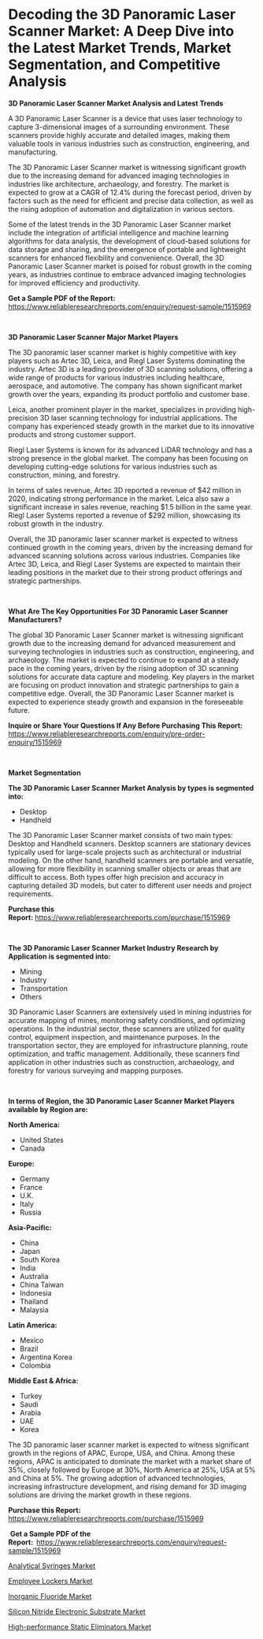 <p><h1>Decoding the 3D Panoramic Laser Scanner Market: A Deep Dive into the Latest Market Trends, Market Segmentation, and Competitive Analysis</h1></p><p><strong>3D Panoramic Laser Scanner Market Analysis and Latest Trends</strong></p>
<p><p>A 3D Panoramic Laser Scanner is a device that uses laser technology to capture 3-dimensional images of a surrounding environment. These scanners provide highly accurate and detailed images, making them valuable tools in various industries such as construction, engineering, and manufacturing.</p><p>The 3D Panoramic Laser Scanner market is witnessing significant growth due to the increasing demand for advanced imaging technologies in industries like architecture, archaeology, and forestry. The market is expected to grow at a CAGR of 12.4% during the forecast period, driven by factors such as the need for efficient and precise data collection, as well as the rising adoption of automation and digitalization in various sectors.</p><p>Some of the latest trends in the 3D Panoramic Laser Scanner market include the integration of artificial intelligence and machine learning algorithms for data analysis, the development of cloud-based solutions for data storage and sharing, and the emergence of portable and lightweight scanners for enhanced flexibility and convenience. Overall, the 3D Panoramic Laser Scanner market is poised for robust growth in the coming years, as industries continue to embrace advanced imaging technologies for improved efficiency and productivity.</p></p>
<p><strong>Get a Sample PDF of the Report:&nbsp;</strong> <a href="https://www.reliableresearchreports.com/enquiry/request-sample/1515969">https://www.reliableresearchreports.com/enquiry/request-sample/1515969</a></p>
<p>&nbsp;</p>
<p><strong>3D Panoramic Laser Scanner Major Market Players</strong></p>
<p><p>The 3D panoramic laser scanner market is highly competitive with key players such as Artec 3D, Leica, and Riegl Laser Systems dominating the industry. Artec 3D is a leading provider of 3D scanning solutions, offering a wide range of products for various industries including healthcare, aerospace, and automotive. The company has shown significant market growth over the years, expanding its product portfolio and customer base.</p><p>Leica, another prominent player in the market, specializes in providing high-precision 3D laser scanning technology for industrial applications. The company has experienced steady growth in the market due to its innovative products and strong customer support.</p><p>Riegl Laser Systems is known for its advanced LiDAR technology and has a strong presence in the global market. The company has been focusing on developing cutting-edge solutions for various industries such as construction, mining, and forestry.</p><p>In terms of sales revenue, Artec 3D reported a revenue of $42 million in 2020, indicating strong performance in the market. Leica also saw a significant increase in sales revenue, reaching $1.5 billion in the same year. Riegl Laser Systems reported a revenue of $292 million, showcasing its robust growth in the industry.</p><p>Overall, the 3D panoramic laser scanner market is expected to witness continued growth in the coming years, driven by the increasing demand for advanced scanning solutions across various industries. Companies like Artec 3D, Leica, and Riegl Laser Systems are expected to maintain their leading positions in the market due to their strong product offerings and strategic partnerships.</p></p>
<p>&nbsp;</p>
<p><strong>What Are The Key Opportunities For 3D Panoramic Laser Scanner Manufacturers?</strong></p>
<p><p>The global 3D Panoramic Laser Scanner market is witnessing significant growth due to the increasing demand for advanced measurement and surveying technologies in industries such as construction, engineering, and archaeology. The market is expected to continue to expand at a steady pace in the coming years, driven by the rising adoption of 3D scanning solutions for accurate data capture and modeling. Key players in the market are focusing on product innovation and strategic partnerships to gain a competitive edge. Overall, the 3D Panoramic Laser Scanner market is expected to experience steady growth and expansion in the foreseeable future.</p></p>
<p><strong>Inquire or Share Your Questions If Any Before Purchasing This Report:</strong> <a href="https://www.reliableresearchreports.com/enquiry/pre-order-enquiry/1515969">https://www.reliableresearchreports.com/enquiry/pre-order-enquiry/1515969</a></p>
<p>&nbsp;</p>
<p><strong>Market Segmentation</strong></p>
<p><strong>The 3D Panoramic Laser Scanner Market Analysis by types is segmented into:</strong></p>
<p><ul><li>Desktop</li><li>Handheld</li></ul></p>
<p><p>The 3D Panoramic Laser Scanner market consists of two main types: Desktop and Handheld scanners. Desktop scanners are stationary devices typically used for large-scale projects such as architectural or industrial modeling. On the other hand, handheld scanners are portable and versatile, allowing for more flexibility in scanning smaller objects or areas that are difficult to access. Both types offer high precision and accuracy in capturing detailed 3D models, but cater to different user needs and project requirements.</p></p>
<p><strong>Purchase this Report:&nbsp;</strong><a href="https://www.reliableresearchreports.com/purchase/1515969">https://www.reliableresearchreports.com/purchase/1515969</a></p>
<p>&nbsp;</p>
<p><strong>The 3D Panoramic Laser Scanner Market Industry Research by Application is segmented into:</strong></p>
<p><ul><li>Mining</li><li>Industry</li><li>Transportation</li><li>Others</li></ul></p>
<p><p>3D Panoramic Laser Scanners are extensively used in mining industries for accurate mapping of mines, monitoring safety conditions, and optimizing operations. In the industrial sector, these scanners are utilized for quality control, equipment inspection, and maintenance purposes. In the transportation sector, they are employed for infrastructure planning, route optimization, and traffic management. Additionally, these scanners find application in other industries such as construction, archaeology, and forestry for various surveying and mapping purposes.</p></p>
<p>&nbsp;</p>
<p><strong>In terms of Region, the 3D Panoramic Laser Scanner Market Players available by Region are:</strong></p>
<p>
    <p> <strong> North America: </strong>
        <ul>
            <li>United States</li>
            <li>Canada</li>
        </ul>
        </p> 
    <p> <strong> Europe: </strong>
        <ul>
            <li>Germany</li>
            <li>France</li>
            <li>U.K.</li>
            <li>Italy</li>
            <li>Russia</li>
        </ul>
        </p> 
    <p> <strong> Asia-Pacific: </strong>
        <ul>
            <li>China</li>
            <li>Japan</li>
            <li>South Korea</li>
            <li>India</li>
            <li>Australia</li>
            <li>China Taiwan</li>
            <li>Indonesia</li>
            <li>Thailand</li>
            <li>Malaysia</li>
        </ul>
        </p> 
    <p> <strong> Latin America: </strong>
        <ul>
            <li>Mexico</li>
            <li>Brazil</li>
            <li>Argentina Korea</li>
            <li>Colombia</li>
        </ul>
        </p> 
    <p> <strong> Middle East & Africa: </strong>
        <ul>
            <li>Turkey</li>
            <li>Saudi</li>
            <li>Arabia</li>
            <li>UAE</li>
            <li>Korea</li>
        </ul>
    </p>
    </p>
<p><p>The 3D panoramic laser scanner market is expected to witness significant growth in the regions of APAC, Europe, USA, and China. Among these regions, APAC is anticipated to dominate the market with a market share of 35%, closely followed by Europe at 30%, North America at 25%, USA at 5% and China at 5%. The growing adoption of advanced technologies, increasing infrastructure development, and rising demand for 3D imaging solutions are driving the market growth in these regions.</p></p>
<p><strong>Purchase this Report: </strong><a href="https://www.reliableresearchreports.com/purchase/1515969">https://www.reliableresearchreports.com/purchase/1515969</a></p>
<p>&nbsp;<strong>Get a Sample PDF of the Report:&nbsp;&nbsp;</strong><a href="https://www.reliableresearchreports.com/enquiry/request-sample/1515969">https://www.reliableresearchreports.com/enquiry/request-sample/1515969</a></p>
<p><strong></strong></p>
<p><p><a href="https://scarlet-rocket-c63.notion.site/Analytical-Syringes-Market-Size-2024-2031-Global-Industrial-Analysis-Key-Geographical-Regions-Ma-3106c18fc8224e15a5757e84504f4f66">Analytical Syringes Market</a></p><p><a href="https://view.publitas.com/reportprime-1/employee-lockers-market-size-growing-and-forecasted-for-period-from-2024-2031-and-provides-complete-market-analysis-of-this-market/">Employee Lockers Market</a></p><p><a href="https://view.publitas.com/reportprime-1/inorganic-fluoride-market-size-market-share-and-global-market-analysis-report-2024-2031/">Inorganic Fluoride Market</a></p><p><a href="https://zircon-bluebell-299.notion.site/Silicon-Nitride-Electronic-Substrate-Market-Analysis-Examines-its-Scope-on-Growth-Opportunities-and-ab11ee530bab472c96fbce671ed4b913">Silicon Nitride Electronic Substrate Market</a></p><p><a href="https://fearless-okapi-6c8.notion.site/High-performance-Static-Eliminators-Market-Furnish-Information-about-Market-Size-Market-Share-Mark-0e75488ac2e54ca4b3e56cca105a4b80">High-performance Static Eliminators Market</a></p></p>